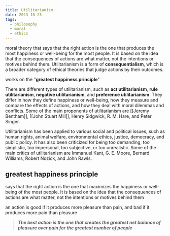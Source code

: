 ```yaml
---
title: Utilitarianism
date: 2023-10-25
tags:
  - philosophy
  - moral
  - ethics
---
```

moral theory that says that the right action is the one that produces the most happiness or well-being for the most people. It is based on the idea that the consequences of actions are what matter, not the intentions or motives behind them. Utilitarianism is a form of **consequentialism**, which is a broader category of ethical theories that judge actions by their outcomes. 

works on the "**greatest happiness principle**" 

There are different types of utilitarianism, such as **act utilitarianism**, **rule utilitarianism**, **negative utilitarianism**, and **preference utilitarianism**. They differ in how they define happiness or well-being, how they measure and compare the effects of actions, and how they deal with moral dilemmas and conflicts. Some of the main proponents of utilitarianism are [[Jeremy Bentham]], [[John Stuart Mill]], Henry Sidgwick, R. M. Hare, and Peter Singer. 

Utilitarianism has been applied to various social and political issues, such as human rights, animal welfare, environmental ethics, justice, democracy, and public policy. It has also been criticized for being too demanding, too simplistic, too impersonal, too subjective, or too unrealistic. Some of the main critics of utilitarianism are Immanuel Kant, G. E. Moore, Bernard Williams, Robert Nozick, and John Rawls. 

## greatest happiness principle
says that the right action is the one that maximizes the happiness or well-being of the most people. It is based on the idea that the consequences of actions are what matter, not the intentions or motives behind them

an action is good if it produces more pleasure than pain, and bad if it produces more pain than pleasure

 > ***The best action is the one that creates the greatest net balance of pleasure over pain for the greatest number of people***
